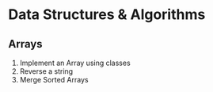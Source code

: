 # Data Structures &amp; Algorithms

## Arrays
1. Implement an Array using classes
2. Reverse a string
3. Merge Sorted Arrays

